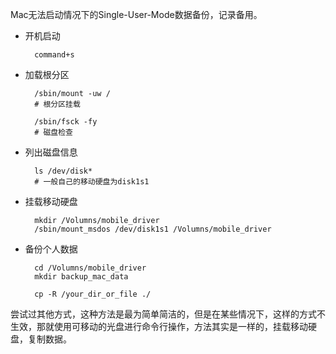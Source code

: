 Mac无法启动情况下的Single-User-Mode数据备份，记录备用。

- 开机启动
	
		command+s
	
- 加载根分区

		/sbin/mount -uw /
		# 根分区挂载
		
		/sbin/fsck -fy 
		# 磁盘检查

- 列出磁盘信息

		ls /dev/disk*
		# 一般自己的移动硬盘为disk1s1
		
- 挂载移动硬盘

		mkdir /Volumns/mobile_driver
		/sbin/mount_msdos /dev/disk1s1 /Volumns/mobile_driver
		
- 备份个人数据

		cd /Volumns/mobile_driver
		mkdir backup_mac_data
		
		cp -R /your_dir_or_file ./
		
尝试过其他方式，这种方法是最为简单简洁的，但是在某些情况下，这样的方式不生效，那就使用可移动的光盘进行命令行操作，方法其实是一样的，挂载移动硬盘，复制数据。